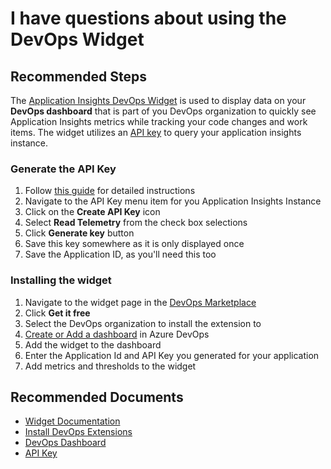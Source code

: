 <properties 
    pageTitle="Application Insights DevOps Widget"
    description="Common solutions to setting up the DevOps Widget"
    service="microsoft.insights"
    resource="components"
    authors="debugthings"
    ms.author="jamdavi"
    articleId="insights-devopswidget"
    displayOrder="202"
    selfHelpType="generic"
    cloudEnvironments="public, Fairfax"
    productPesIds="15693" 
    supportTopicIds="32602222"
 	ownershipId="AzureMonitoring_ApplicationInsights"
/>
 
# I have questions about using the DevOps Widget

## **Recommended Steps**

The [Application Insights DevOps Widget](https://marketplace.visualstudio.com/items?itemName=ms-appinsights.ApplicationInsightsWidgets) is used to display data on your **DevOps dashboard** that is part of you DevOps organization to quickly see Application Insights metrics while tracking your code changes and work items. The widget utilizes an [API key](https://dev.applicationinsights.io/documentation/Authorization/API-key-and-App-ID) to query your application insights instance.

### **Generate the API Key**

1. Follow [this guide](https://dev.applicationinsights.io/documentation/Authorization/API-key-and-App-ID) for detailed instructions
2. Navigate to the API Key menu item for you Application Insights Instance
3. Click on the **Create API Key** icon
4. Select **Read Telemetry** from the check box selections
5. Click **Generate key** button
6. Save this key somewhere as it is only displayed once
7. Save the Application ID, as you'll need this too

### **Installing the widget**

1. Navigate to the widget page in the [DevOps Marketplace](https://marketplace.visualstudio.com/items?itemName=ms-appinsights.ApplicationInsightsWidgets)
2. Click **Get it free**
3. Select the DevOps organization to install the extension to
4. [Create or Add a dashboard](https://docs.microsoft.com/azure/devops/report/dashboards/dashboards?view=azure-devops) in Azure DevOps
5. Add the widget to the dashboard
6. Enter the Application Id and API Key you generated for your application
7. Add metrics and thresholds to the widget

## **Recommended Documents**

* [Widget Documentation](https://marketplace.visualstudio.com/items?itemName=ms-appinsights.ApplicationInsightsWidgets)
* [Install DevOps Extensions](https://docs.microsoft.com/azure/devops/marketplace/install-extension?view=azure-devops)<br>
* [DevOps Dashboard](https://docs.microsoft.com/azure/devops/report/dashboards/dashboards?view=azure-devops)<br>
* [API Key](https://dev.applicationinsights.io/documentation/Authorization/API-key-and-App-ID)
